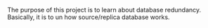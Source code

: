 The purpose of this project is to learn about database redundancy. Basically, it is to un how source/replica database works.
